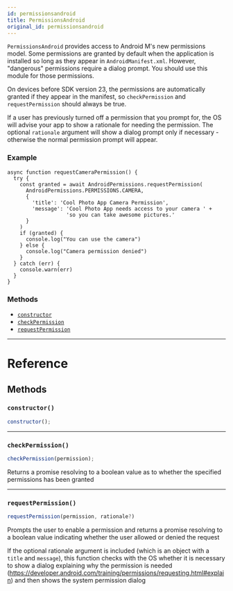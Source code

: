 ```yaml
---
id: permissionsandroid
title: PermissionsAndroid
original_id: permissionsandroid
---
```


`PermissionsAndroid` provides access to Android M's new permissions model. Some permissions are granted by default when the application is installed so long as they appear in `AndroidManifest.xml`. However, "dangerous" permissions require a dialog prompt. You should use this module for those permissions.

On devices before SDK version 23, the permissions are automatically granted if they appear in the manifest, so `checkPermission` and `requestPermission` should always be true.

If a user has previously turned off a permission that you prompt for, the OS will advise your app to show a rationale for needing the permission. The optional `rationale` argument will show a dialog prompt only if necessary - otherwise the normal permission prompt will appear.

### Example

```
async function requestCameraPermission() {
  try {
    const granted = await AndroidPermissions.requestPermission(
      AndroidPermissions.PERMISSIONS.CAMERA,
      {
        'title': 'Cool Photo App Camera Permission',
        'message': 'Cool Photo App needs access to your camera ' +
                   'so you can take awesome pictures.'
      }
    )
    if (granted) {
      console.log("You can use the camera")
    } else {
      console.log("Camera permission denied")
    }
  } catch (err) {
    console.warn(err)
  }
}
```

### Methods

- [`constructor`](permissionsandroid.md#constructor)
- [`checkPermission`](permissionsandroid.md#checkpermission)
- [`requestPermission`](permissionsandroid.md#requestpermission)

---

# Reference

## Methods

### `constructor()`

```jsx
constructor();
```

---

### `checkPermission()`

```jsx
checkPermission(permission);
```

Returns a promise resolving to a boolean value as to whether the specified permissions has been granted

---

### `requestPermission()`

```jsx
requestPermission(permission, rationale?)
```

Prompts the user to enable a permission and returns a promise resolving to a boolean value indicating whether the user allowed or denied the request

If the optional rationale argument is included (which is an object with a `title` and `message`), this function checks with the OS whether it is necessary to show a dialog explaining why the permission is needed (https://developer.android.com/training/permissions/requesting.html#explain) and then shows the system permission dialog
